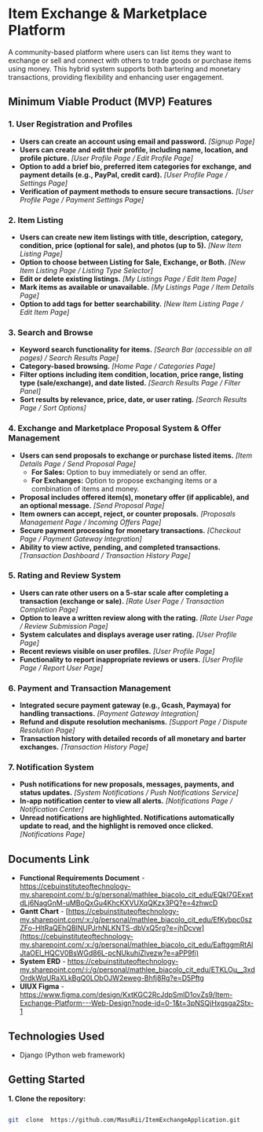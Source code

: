 # Item Exchange & Marketplace Platform

A community-based platform where users can list items they want to exchange or sell and connect with others to trade goods or purchase items using money. This hybrid system supports both bartering and monetary transactions, providing flexibility and enhancing user engagement.

## Minimum Viable Product (MVP) Features

### **1. User Registration and Profiles**
- **Users can create an account using email and password.** *[Signup Page]*
- **Users can create and edit their profile, including name, location, and profile picture.** *[User Profile Page / Edit Profile Page]*
- **Option to add a brief bio, preferred item categories for exchange, and payment details (e.g., PayPal, credit card).** *[User Profile Page / Settings Page]*
- **Verification of payment methods to ensure secure transactions.** *[User Profile Page / Payment Settings Page]*

### **2. Item Listing**
- **Users can create new item listings with title, description, category, condition, price (optional for sale), and photos (up to 5).** *[New Item Listing Page]*
- **Option to choose between Listing for Sale, Exchange, or Both.** *[New Item Listing Page / Listing Type Selector]*
- **Edit or delete existing listings.** *[My Listings Page / Edit Item Page]*
- **Mark items as available or unavailable.** *[My Listings Page / Item Details Page]*
- **Option to add tags for better searchability.** *[New Item Listing Page / Edit Item Page]*

### **3. Search and Browse**
- **Keyword search functionality for items.** *[Search Bar (accessible on all pages) / Search Results Page]*
- **Category-based browsing.** *[Home Page / Categories Page]*
- **Filter options including item condition, location, price range, listing type (sale/exchange), and date listed.** *[Search Results Page / Filter Panel]*
- **Sort results by relevance, price, date, or user rating.** *[Search Results Page / Sort Options]*

### **4. Exchange and Marketplace Proposal System & Offer Management**
- **Users can send proposals to exchange or purchase listed items.** *[Item Details Page / Send Proposal Page]*
  - **For Sales:** Option to buy immediately or send an offer.
  - **For Exchanges:** Option to propose exchanging items or a combination of items and money.
- **Proposal includes offered item(s), monetary offer (if applicable), and an optional message.** *[Send Proposal Page]*
- **Item owners can accept, reject, or counter proposals.** *[Proposals Management Page / Incoming Offers Page]*
- **Secure payment processing for monetary transactions.** *[Checkout Page / Payment Gateway Integration]*
- **Ability to view active, pending, and completed transactions.** *[Transaction Dashboard / Transaction History Page]*

### **5. Rating and Review System**
- **Users can rate other users on a 5-star scale after completing a transaction (exchange or sale).** *[Rate User Page / Transaction Completion Page]*
- **Option to leave a written review along with the rating.** *[Rate User Page / Review Submission Page]*
- **System calculates and displays average user rating.** *[User Profile Page]*
- **Recent reviews visible on user profiles.** *[User Profile Page]*
- **Functionality to report inappropriate reviews or users.** *[User Profile Page / Report User Page]*

### **6. Payment and Transaction Management**
- **Integrated secure payment gateway (e.g., Gcash, Paymaya) for handling transactions.** *[Payment Gateway Integration]*
- **Refund and dispute resolution mechanisms.** *[Support Page / Dispute Resolution Page]*
- **Transaction history with detailed records of all monetary and barter exchanges.** *[Transaction History Page]*

### **7. Notification System**
- **Push notifications for new proposals, messages, payments, and status updates.** *[System Notifications / Push Notifications Service]*
- **In-app notification center to view all alerts.** *[Notifications Page / Notification Center]*
- **Unread notifications are highlighted. Notifications automatically update to read, and the highlight is removed once clicked.** *[Notifications Page]*

## Documents Link
- **Functional Requirements Document** - https://cebuinstituteoftechnology-my.sharepoint.com/:b:/g/personal/mathlee_biacolo_cit_edu/EQkl7GExwtdLj6NagGnM-uMBoQxGu4KhcKXVUXqQKzx3PQ?e=4zhwcD
- **Gantt Chart** - [https://cebuinstituteoftechnology-my.sharepoint.com/:x:/g/personal/mathlee_biacolo_cit_edu/EfKybpc0szZFo-HltRaQEhQBlNUPJrhNLKNTS-dbVxQ5rg?e=jhDcvw](https://cebuinstituteoftechnology-my.sharepoint.com/:x:/g/personal/mathlee_biacolo_cit_edu/EaftggmRtAlJtaOEl_HQCV0BsWGd86L-pcNUkuhiZlvezw?e=aPP9fi)
- **System ERD** - https://cebuinstituteoftechnology-my.sharepoint.com/:i:/g/personal/mathlee_biacolo_cit_edu/ETKLOu__3xdOrdkWqURaXLkBgQ0LObOJW2eweg-Bhfj8Rg?e=D5Pftg
- **UIUX Figma** - https://www.figma.com/design/KxtKGC2RcJdpSmID1ovZs9/Item-Exchange-Platform---Web-Design?node-id=0-1&t=3pNSQjHxgsga2Stx-1

  

## Technologies Used

  

- Django (Python web framework)

  

## Getting Started

  

**1. Clone the repository:**

  

```bash

git  clone  https://github.com/MasuRii/ItemExchangeApplication.git
